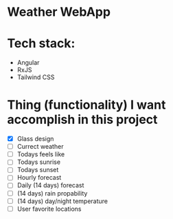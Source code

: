 # Weather WebApp

# Tech stack:

-   Angular
-   RxJS
-   Tailwind CSS

# Thing (functionality) I want accomplish in this project

-   [x] Glass design
-   [ ] Currect weather
-   [ ] Todays feels like
-   [ ] Todays sunrise
-   [ ] Todays sunset
-   [ ] Hourly forecast
-   [ ] Daily (14 days) forecast
-   [ ] (14 days) rain propability
-   [ ] (14 days) day/night temperature
-   [ ] User favorite locations
